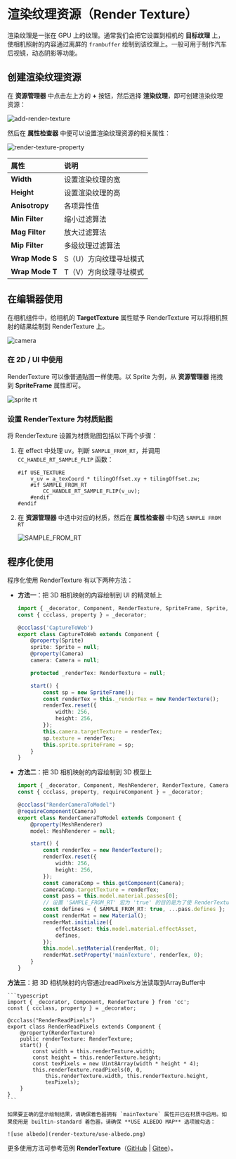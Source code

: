 # 渲染纹理资源（Render Texture）

渲染纹理是一张在 GPU 上的纹理。通常我们会把它设置到相机的 **目标纹理** 上，使相机照射的内容通过离屏的 `frambuffer` 绘制到该纹理上。一般可用于制作汽车后视镜，动态阴影等功能。

## 创建渲染纹理资源

在 **资源管理器** 中点击左上方的 **+** 按钮，然后选择 **渲染纹理**，即可创建渲染纹理资源：

![add-render-texture](render-texture/add-render-texture.png)

然后在 **属性检查器** 中便可以设置渲染纹理资源的相关属性：

![render-texture-property](render-texture/render-texture-property.png)

| 属性 | 说明 |
| :--- | :--- |
| **Width** | 设置渲染纹理的宽 |
| **Height** | 设置渲染纹理的高 |
| **Anisotropy** | 各项异性值 |
| **Min Filter** | 缩小过滤算法 |
| **Mag Filter** | 放大过滤算法 |
| **Mip Filter** | 多级纹理过滤算法 |
| **Wrap Mode S** | S（U）方向纹理寻址模式 |
| **Wrap Mode T** | T（V）方向纹理寻址模式 |

## 在编辑器使用

在相机组件中，给相机的 **TargetTexture** 属性赋予 RenderTexture 可以将相机照射的结果绘制到 RenderTexture 上。

![camera](render-texture/camera.png)

### 在 2D / UI 中使用

RenderTexture 可以像普通贴图一样使用。以 Sprite 为例，从 **资源管理器** 拖拽到 **SpriteFrame** 属性即可。

![sprite rt](render-texture/sprite-rt.png)

### 设置 RenderTexture 为材质贴图

将 RenderTexture 设置为材质贴图包括以下两个步骤：

1. 在 effect 中处理 uv。判断 `SAMPLE_FROM_RT`，并调用 `CC_HANDLE_RT_SAMPLE_FLIP` 函数：

    ```
    #if USE_TEXTURE
        v_uv = a_texCoord * tilingOffset.xy + tilingOffset.zw;
        #if SAMPLE_FROM_RT
            CC_HANDLE_RT_SAMPLE_FLIP(v_uv);
        #endif
    #endif
    ```

2. 在 **资源管理器** 中选中对应的材质，然后在 **属性检查器** 中勾选 `SAMPLE FROM RT`

    ![SAMPLE_FROM_RT](render-texture/SampleFormRT.png)

## 程序化使用

程序化使用 RenderTexture 有以下两种方法：

- **方法一**：把 3D 相机映射的内容绘制到 UI 的精灵帧上

    ```typescript
    import { _decorator, Component, RenderTexture, SpriteFrame, Sprite, Camera } from 'cc';
    const { ccclass, property } = _decorator;

    @ccclass('CaptureToWeb')
    export class CaptureToWeb extends Component {
        @property(Sprite)
        sprite: Sprite = null;
        @property(Camera)
        camera: Camera = null;

        protected _renderTex: RenderTexture = null;

        start() {
            const sp = new SpriteFrame();
            const renderTex = this._renderTex = new RenderTexture();
            renderTex.reset({
                width: 256,
                height: 256,
            });
            this.camera.targetTexture = renderTex;
            sp.texture = renderTex;
            this.sprite.spriteFrame = sp;
        }
    }
    ```

- **方法二**：把 3D 相机映射的内容绘制到 3D 模型上

    ```typescript
    import { _decorator, Component, MeshRenderer, RenderTexture, Camera, Material } from 'cc';
    const { ccclass, property, requireComponent } = _decorator;

    @ccclass("RenderCameraToModel")
    @requireComponent(Camera)
    export class RenderCameraToModel extends Component {
        @property(MeshRenderer)
        model: MeshRenderer = null;

        start() {            
            const renderTex = new RenderTexture();
            renderTex.reset({
                width: 256,
                height: 256,
            });
            const cameraComp = this.getComponent(Camera);
            cameraComp.targetTexture = renderTex;
            const pass = this.model.material.passes[0];
            // 设置 'SAMPLE_FROM_RT' 宏为 'true' 的目的是为了使 RenderTexture 在各个平台能正确显示
            const defines = { SAMPLE_FROM_RT: true, ...pass.defines };
            const renderMat = new Material();
            renderMat.initialize({
                effectAsset: this.model.material.effectAsset,
                defines,
            });
            this.model.setMaterial(renderMat, 0);
            renderMat.setProperty('mainTexture', renderTex, 0);
        }
    }
    ```
**方法三**：把 3D 相机映射的内容通过readPixels方法读取到ArrayBuffer中

    ```typescript
    import { _decorator, Component, RenderTexture } from 'cc';
    const { ccclass, property } = _decorator;

    @ccclass("RenderReadPixels")
    export class RenderReadPixels extends Component {
        @property(RenderTexture)
        public renderTexture: RenderTexture;
        start() {
            const width = this.renderTexture.width;
            const height = this.renderTexture.height;
            const texPixels = new Uint8Array(width * height * 4);
            this.renderTexture.readPixels(0, 0,
                this.renderTexture.width, this.renderTexture.height,
                texPixels);
        }
    }
    ```

    如果要正确的显示绘制结果，请确保着色器拥有 `mainTexture` 属性并已在材质中启用。如果使用是 builtin-standard 着色器，请确保 **USE ALBEDO MAP** 选项被勾选：

    ![use albedo](render-texture/use-albedo.png)

更多使用方法可参考范例 **RenderTexture**（[GitHub](https://github.com/cocos/cocos-test-projects/tree/v3.5/assets/cases/rendertexture) | [Gitee](https://gitee.com/mirrors_cocos-creator/test-cases-3d/tree/v3.5/assets/cases/rendertexture)）。
